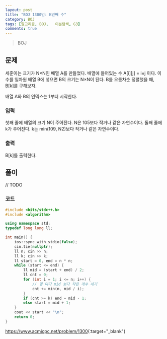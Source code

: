 ```yaml
---
layout: post
title: "BOJ 1300번: K번째 수"
category: BOJ
tags: [알고리즘, BOJ, 	이분탐색, G3]
comments: true
---
```


> BOJ

## 문제
세준이는 크기가 N×N인 배열 A를 만들었다. 배열에 들어있는 수 A[i][j] = i×j 이다. 이 수를 일차원 배열 B에 넣으면 B의 크기는 N×N이 된다. B를 오름차순 정렬했을 때, B[k]를 구해보자.

배열 A와 B의 인덱스는 1부터 시작한다.


### 입력
첫째 줄에 배열의 크기 N이 주어진다. N은 105보다 작거나 같은 자연수이다. 둘째 줄에 k가 주어진다. k는 min(109, N2)보다 작거나 같은 자연수이다.

### 출력
B[k]를 출력한다.

## 풀이
// TODO

### 코드
```c++
#include <bits/stdc++.h>
#include <algorithm>

using namespace std;
typedef long long ll;

int main() {
    ios::sync_with_stdio(false);
    cin.tie(nullptr);
    ll n; cin >> n;
    ll k; cin >> k;
    ll start = 0, end = n * n;
    while (start <= end) {
        ll mid = (start + end) / 2;
        ll cnt = 0;
        for (int i = 1; i <= n; i++) {
            // 열 마다 mid 보다 작은 개수 세기
            cnt += min(n, mid / i);
        }
        if (cnt >= k) end = mid - 1;
        else start = mid + 1;
    }
    cout << start << "\n";
    return 0;
}

```

<https://www.acmicpc.net/problem/1300>{:target="_blank"}
